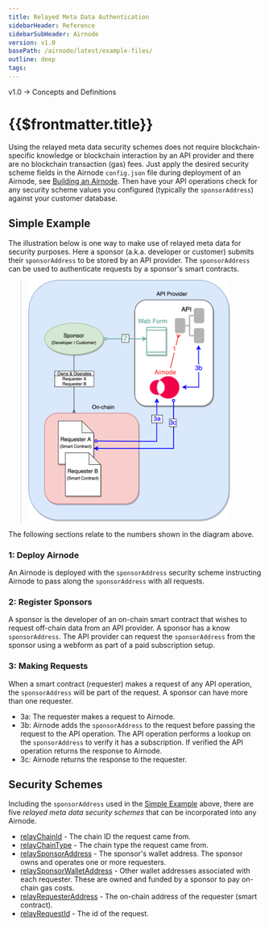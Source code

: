 ```yaml
---
title: Relayed Meta Data Authentication
sidebarHeader: Reference
sidebarSubHeader: Airnode
version: v1.0
basePath: /airnode/latest/example-files/
outline: deep
tags:
---
```


<VersionWarning/>

<PageHeader>v1.0 → Concepts and Definitions</PageHeader>

# {{$frontmatter.title}}

Using the relayed meta data security schemes does not require
blockchain-specific knowledge or blockchain interaction by an API provider and
there are no blockchain transaction (gas) fees. Just apply the desired security
scheme fields in the Airnode `config.json` file during deployment of an Airnode,
see [Building an Airnode](../grp-providers/guides/build-an-airnode/). Then have
your API operations check for any security scheme values you configured
(typically the `sponsorAddress`) against your customer database.

## Simple Example

The illustration below is one way to make use of relayed meta data for security
purposes. Here a sponsor (a.k.a. developer or customer) submits their
`sponsorAddress` to be stored by an API provider. The `sponsorAddress` can be
used to authenticate requests by a sponsor's smart contracts.

> <img src="../assets/images/relay-meta-flow.png" width="400px"/>

The following sections relate to the numbers shown in the diagram above.

### 1: Deploy Airnode

An Airnode is deployed with the `sponsorAddress` security scheme instructing
Airnode to pass along the `sponsorAddress` with all requests.

### 2: Register Sponsors

A sponsor is the developer of an on-chain smart contract that wishes to request
off-chain data from an API provider. A sponsor has a know `sponsorAddress`. The
API provider can request the `sponsorAddress` from the sponsor using a webform
as part of a paid subscription setup.

### 3: Making Requests

When a smart contract (requester) makes a request of any API operation, the
`sponsorAddress` will be part of the request. A sponsor can have more than one
requester.

- 3a: The requester makes a request to Airnode.
- 3b: Airnode adds the `sponsorAddress` to the request before passing the
  request to the API operation. The API operation performs a lookup on the
  `sponsorAddress` to verify it has a subscription. If verified the API
  operation returns the response to Airnode.
- 3c: Airnode returns the response to the requester.

## Security Schemes

Including the `sponsorAddress` used in the
[Simple Example](./relay-meta-auth.md#simple-example) above, there are five
_relayed meta data security schemes_ that can be incorporated into any Airnode.

- [relayChainId](../grp-providers/guides/build-an-airnode/api-security.md#relaychainid) -
  The chain ID the request came from.
- [relayChainType](../grp-providers/guides/build-an-airnode/api-security.md#relaychaintype) -
  The chain type the request came from.
- [relaySponsorAddress](../grp-providers/guides/build-an-airnode/api-security.md#relaysponsoraddress) -
  The sponsor's wallet address. The sponsor owns and operates one or more
  requesters.
- [relaySponsorWalletAddress](../grp-providers/guides/build-an-airnode/api-security.md#relaysponsorwalletaddress) -
  Other wallet addresses associated with each requester. These are owned and
  funded by a sponsor to pay on-chain gas costs.
- [relayRequesterAddress](../grp-providers/guides/build-an-airnode/api-security.md#relayrequesteraddress) -
  The on-chain address of the requester (smart contract).
- [relayRequestId](../grp-providers/guides/build-an-airnode/api-security.md#relayrequestid) -
  The id of the request.
